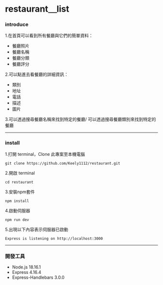 # restaurant＿list
### introduce
1.在首頁可以看到所有餐廳與它們的簡單資料：
* 餐廳照片
* 餐廳名稱
* 餐廳分類
* 餐廳評分

2.可以點進去看餐廳的詳細資訊：
* 類別
* 地址
* 電話
* 描述
* 圖片

3.可以透過搜尋餐廳名稱來找到特定的餐廳/
可以透過搜尋餐廳類別來找到特定的餐廳

---
### install

1.打開 terminal，Clone 此專案至本機電腦
```
git clone https://github.com/Keely1112/restaurant.git
```

2.開啟 terminal
```
cd restaurant
```

3.安裝npm套件
```
npm install
```

4.啟動伺服器
```
npm run dev
```

5.出現以下內容表示伺服器已啟動
```
Express is listening on http://localhost:3000
```

---
### 開發工具
* Node.js 18.16.1
* Express 4.16.4
* Express-Handlebars 3.0.0
